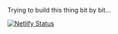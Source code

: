 Trying to build this thing bit by bit...

[![Netlify Status](https://api.netlify.com/api/v1/badges/3dacdbc6-d4fc-4500-9bbd-04a59a9a2b6a/deploy-status)](https://app.netlify.com/sites/mattprindible-portfolio/deploys)
